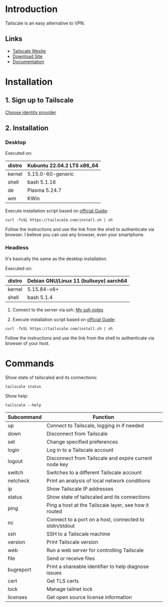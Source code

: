 # Introduction

Tailscale is an easy alternative to VPN.

## Links

- [Tailscale Wesite](https://tailscale.com/)
- [Download Site](https://tailscale.com/download/)
- [Documentation](https://tailscale.com/kb/)

# Installation

## 1. Sign up to Tailscale

[Choose identity provider](https://login.tailscale.com/start)

## 2. Installation

### Desktop

Executed on:  

| distro | Kubuntu 22.04.2 LTS x86_64 |
| ------ | -------------------------- |
| kernel | 5.15.0-60-generic          |
| shell  | bash 5.1.16                |
| de     | Plasma 5.24.7              |
| wm     | KWin                       | 

Execute installation script based on [official Guide](https://tailscale.com/download/linux):

```shell
curl -fsSL https://tailscale.com/install.sh | sh
```

Follow the instructions and use the link from the shell to authenticate via browser. I believe you can use any browser, even your smartphone.

### Headless

It's basically the same as the desktop installation.

Executed on:     
  
| distro | Debian GNU/Linux 11 (bullseye) aarch64 |
| ------ | -------------------------------------- |
| kernel | 5.15.84-v8+                            | 
| shell  | bash 5.1.4                             |

1. Connect to the server via ssh: [My ssh notes](ssh_rdp_remote.md)

2. Execute installation script based on [official Guide](https://tailscale.com/download/linux):

```shell
curl -fsSL https://tailscale.com/install.sh | sh
```

Follow the instructions and use the link from the shell to authenticate via browser of your host.

# Commands

Show state of tailscaled and its connections:
```shell
tailscale status
```

Show help:
```shell
tailscale --help
```

| Subcommand | Function                                               |
| ---------- | ------------------------------------------------------ |
| up         | Connect to Tailscale, logging in if needed             |
| down       | Disconnect from Tailscale                              |
| set        | Change specified preferences                           |
| login      | Log in to a Tailscale account                          |
| logout     | Disconnect from Tailscale and expire current node key  |
| switch     | Switches to a different Tailscale account              |
| netcheck   | Print an analysis of local network conditions          |
| ip         | Show Tailscale IP addresses                            |
| status     | Show state of tailscaled and its connections           |
| ping       | Ping a host at the Tailscale layer, see how it routed  |
| nc         | Connect to a port on a host, connected to stdin/stdout |
| ssh        | SSH to a Tailscale machine                             |
| version    | Print Tailscale version                                |
| web        | Run a web server for controlling Tailscale             |
| file       | Send or receive files                                  |
| bugreport  | Print a shareable identifier to help diagnose issues   |
| cert       | Get TLS certs                                          |
| lock       | Manage tailnet lock                                    |
| licenses   | Get open source license information                    | 

